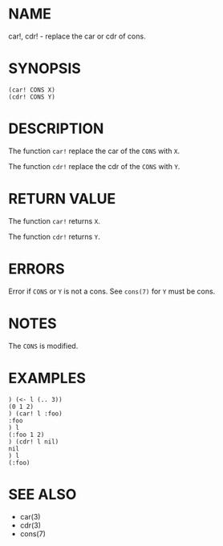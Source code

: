 # NAME
car!, cdr! - replace the car or cdr of cons.

# SYNOPSIS

    (car! CONS X)
    (cdr! CONS Y)

# DESCRIPTION
The function `car!` replace the car of the `CONS` with `X`.

The function `cdr!` replace the cdr of the `CONS` with `Y`.

# RETURN VALUE
The function `car!` returns `X`.

The function `cdr!` returns `Y`.

# ERRORS
Error if `CONS` or `Y` is not a cons. See `cons(7)` for `Y` must be cons.

# NOTES
The `CONS` is modified.

# EXAMPLES

    ) (<- l (.. 3))
    (0 1 2)
    ) (car! l :foo)
    :foo
    ) l
    (:foo 1 2)
    ) (cdr! l nil)
    nil
    ) l
    (:foo)

# SEE ALSO
- car(3)
- cdr(3)
- cons(7)
